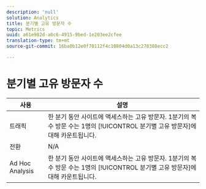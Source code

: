 ```yaml
---
description: 'null'
solution: Analytics
title: 분기별 고유 방문자 수
topic: Metrics
uuid: a61e982d-a0c6-4915-9bed-1e203ee2cfee
translation-type: tm+mt
source-git-commit: 16ba0b12e0f70112f4c10804d0a13c278388ecc2

---
```



# 분기별 고유 방문자 수

| 사용 | 설명 |
|---|---|
| 트래픽 | 한 분기 동안 사이트에 액세스하는 고유 방문자. 1분기의 복수 방문 수는 1명의 [!UICONTROL 분기별 고유 방문자]에 대해 카운트됩니다. |
| 전환 | N/A |
| Ad Hoc Analysis | 한 분기 동안 사이트에 액세스하는 고유 방문자. 1분기의 복수 방문 수는 1명의 [!UICONTROL 분기별 고유 방문자]에 대해 카운트됩니다. |


